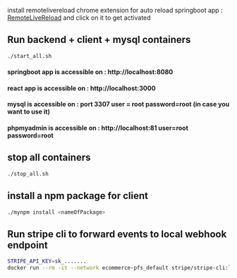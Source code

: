 
install remotelivereload chrome extension for auto reload springboot app : [RemoteLiveReload](https://chrome.google.com/webstore/detail/remotelivereload/jlppknnillhjgiengoigajegdpieppei?hl=en-GB) and click on it to get activated



## Run backend + client + mysql containers
```bash
./start_all.sh
```
#### springboot app is accessible on : http://localhost:8080
#### react app is accessible on : http://localhost:3000
#### mysql is accessible on : port 3307  user = root password=root (in case you want to use it)
#### phpmyadmin is accessible on : http://localhost:81 user=root password=root

## stop all containers
```bash
./stop_all.sh
```

## install a npm package for client
```bash
./mynpm install <nameOfPackage>
```
## Run stripe cli to forward events to local webhook endpoint
```bash
STRIPE_API_KEY=sk_.......
docker run --rm -it --network ecommerce-pfs_default stripe/stripe-cli:latest listen --api-key $STRIPE_API_KEY --forward-to http://backend:8080/api/payments/webhook
```


